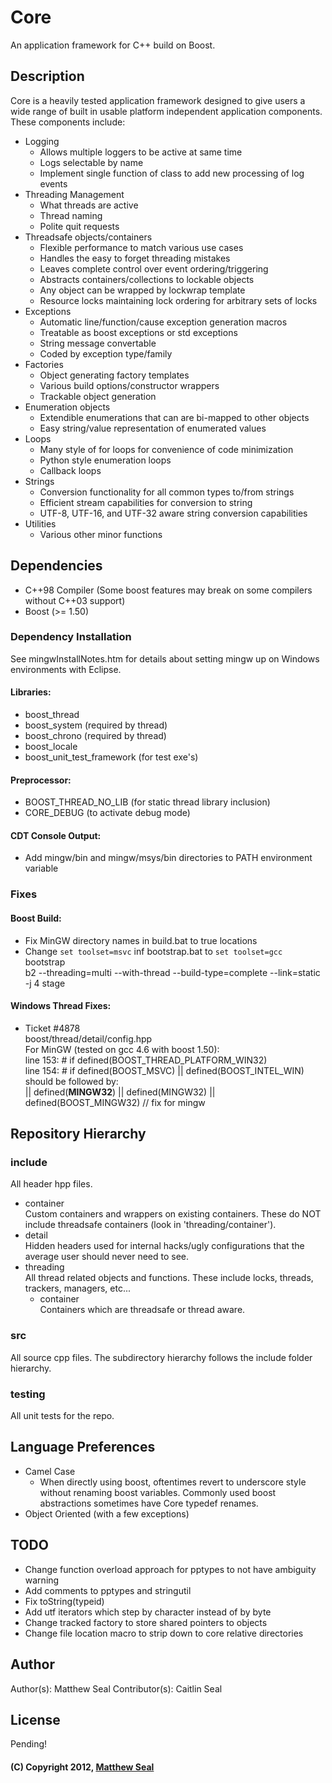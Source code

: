 # Core
An application framework for C++ build on Boost.

## Description
Core is a heavily tested application framework designed to give users a wide range of
built in usable platform independent application components. These components include:

* Logging
	* Allows multiple loggers to be active at same time
	* Logs selectable by name
	* Implement single function of class to add new processing of log events
* Threading Management
	* What threads are active
	* Thread naming
	* Polite quit requests
* Threadsafe objects/containers
	* Flexible performance to match various use cases
	* Handles the easy to forget threading mistakes
	* Leaves complete control over event ordering/triggering
	* Abstracts containers/collections to lockable objects
	* Any object can be wrapped by lockwrap template
	* Resource locks maintaining lock ordering for arbitrary sets of locks
* Exceptions
	* Automatic line/function/cause exception generation macros
	* Treatable as boost exceptions or std exceptions
	* String message convertable
	* Coded by exception type/family
* Factories
	* Object generating factory templates
	* Various build options/constructor wrappers
	* Trackable object generation
* Enumeration objects
	* Extendible enumerations that can are bi-mapped to other objects
	* Easy string/value representation of enumerated values
* Loops
	* Many style of for loops for convenience of code minimization
	* Python style enumeration loops
	* Callback loops
* Strings
	* Conversion functionality for all common types to/from strings
	* Efficient stream capabilities for conversion to string
	* UTF-8, UTF-16, and UTF-32 aware string conversion capabilities
* Utilities
	* Various other minor functions

## Dependencies
* C++98 Compiler (Some boost features may break on some compilers without C++03 support)
* Boost (>= 1.50)

### Dependency Installation
See mingwInstallNotes.htm for details about setting mingw up on Windows environments with
Eclipse.

#### Libraries:
* boost_thread
* boost_system (required by thread)
* boost_chrono (required by thread)
* boost_locale
* boost_unit_test_framework (for test exe's)

#### Preprocessor:
* BOOST_THREAD_NO_LIB (for static thread library inclusion)
* CORE_DEBUG (to activate debug mode)

#### CDT Console Output:
* Add mingw/bin and mingw/msys/bin directories to PATH environment variable

### Fixes
#### Boost Build:
* Fix MinGW directory names in build.bat to true locations
* Change `set toolset=msvc` inf bootstrap.bat to `set toolset=gcc`  
	bootstrap  
	b2 --threading=multi --with-thread --build-type=complete --link=static -j 4 stage  
#### Windows Thread Fixes:
* Ticket #4878  
	boost/thread/detail/config.hpp  
	For MinGW (tested on gcc 4.6 with boost 1.50):  
		line 153: #   if defined(BOOST_THREAD_PLATFORM_WIN32)  
		line 154: #       if defined(BOOST_MSVC) || defined(BOOST_INTEL_WIN)  
	should be followed by:  
		|| defined(__MINGW32__) || defined(MINGW32) || defined(BOOST_MINGW32) // fix for mingw
		
## Repository Hierarchy
### include
All header hpp files.  

* container  
Custom containers and wrappers on existing containers. These do NOT include threadsafe 
containers (look in 'threading/container').
* detail  
Hidden headers used for internal hacks/ugly configurations that the average user should 
never need to see.
* threading  
All thread related objects and functions. These include locks, threads, trackers, managers, 
etc...
	* container  
	Containers which are threadsafe or thread aware.

### src
All source cpp files. The subdirectory hierarchy follows the include folder hierarchy.

### testing
All unit tests for the repo.

## Language Preferences
* Camel Case
	* When directly using boost, oftentimes revert to underscore style without renaming
	boost variables. Commonly used boost abstractions sometimes have Core typedef renames.
* Object Oriented (with a few exceptions)

## TODO
* Change function overload approach for pptypes to not have ambiguity warning
* Add comments to pptypes and stringutil
* Fix toString(typeid)
* Add utf iterators which step by character instead of by byte
* Change tracked factory to store shared pointers to objects
* Change file location macro to strip down to core relative directories

## Author
Author(s): Matthew Seal
Contributor(s): Caitlin Seal

## License
Pending!

#### (C) Copyright 2012, [Matthew Seal](http://???)